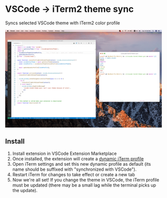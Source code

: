 # VSCode → iTerm2 theme sync

  Syncs selected VSCode theme with ITerm2 color profile

  ![Screencast](screencast.gif)

## Install
1. Install extension in VSCode Extension Marketplace
2. Once installed, the extension will create a [dynamic iTerm profile](https://www.iterm2.com/documentation-dynamic-profiles.html)
3. Open iTerm settings and set this new dynamic profile as default (its name should be suffixed with "synchronized with VSCode").
4. Restart iTerm for changes to take effect or create a new tab
5. Now we're all set! If you change the theme in VSCode, the iTerm profile must be updated (there may be a small lag while the terminal picks up the update).
